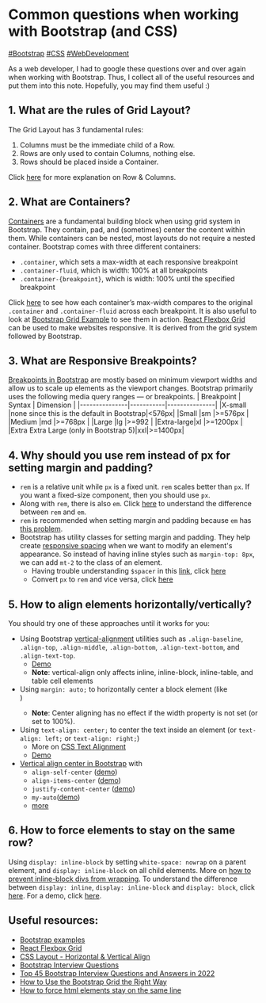 # Common questions when working with Bootstrap (and CSS)
[#Bootstrap]() [#CSS]() [#WebDevelopment]()

As a web developer, I had to google these questions over and over again when working with Bootstrap. Thus, I collect all of the useful resources and put them into this note. Hopefully, you may find them useful :)

## 1. What are the rules of Grid Layout?
The Grid Layout has 3 fundamental rules:
1. Columns must be the immediate child of a Row.
2. Rows are only used to contain Columns, nothing else.
3. Rows should be placed inside a Container.

Click [here](http://bootstrap.themes.guide/how-to-use-bootstrap-grid.html#gridrules:~:text=undesirable%20horizontal%20scroll.-,Rows%20%26%20Columns,-Notice%20that%20I%27ve) for more explanation on Row & Columns.

## 2. What are Containers?
[Containers](https://getbootstrap.com/docs/5.1/layout/containers/) are a fundamental building block when using grid system in Bootstrap. They contain, pad, and (sometimes) center the content within them. While containers can be nested, most layouts do not require a nested container. Bootstrap comes with three different containers:
- `.container`, which sets a max-width at each responsive breakpoint
- `.container-fluid`, which is width: 100% at all breakpoints
- `.container-{breakpoint}`, which is width: 100% until the specified breakpoint

Click [here](https://getbootstrap.com/docs/4.6/layout/overview/#containers) to see how each container’s max-width compares to the original `.container` and `.container-fluid` across each breakpoint.
It is also useful to look at [Bootstrap Grid Example](https://getbootstrap.com/docs/5.1/examples/grid/#containers) to see them in action.
[React Flexbox Grid](https://roylee0704.github.io/react-flexbox-grid/) can be used to make websites responsive. It is derived from the grid system followed by Bootstrap.

## 3. What are Responsive Breakpoints?
[Breakpoints in Bootstrap](https://getbootstrap.com/docs/4.6/layout/overview/#responsive-breakpoints) are mostly based on minimum viewport widths and allow us to scale up elements as the viewport changes.
Bootstrap primarily uses the following media query ranges — or breakpoints.
|   Breakpoint  |   Syntax  |   Dimension   |
|---------------|-----------|---------------|
|X-small    |none since this is the default in Bootstrap|<576px|
|Small      |sm     |>=576px    |
|Medium     |md     |>=768px    |
|Large      |lg     |>=992      |
|Extra-large|xl     |>=1200px   |
|Extra Extra Large (only in Bootstrap 5)|xxl|>=1400px|

## 4. Why should you use **rem** instead of **px** for setting margin and padding?
- `rem` is a relative unit while `px` is a fixed unit. `rem` scales better than `px`. If you want a fixed-size component, then you should use `px`.
- Along with `rem`, there is also `em`. Click [here](https://www.geeksforgeeks.org/difference-between-em-and-rem-units-in-css/) to understand the difference between `rem` and `em`.
- `rem` is recommended when setting margin and padding because `em` has [this problem](https://stackoverflow.com/questions/11799236/should-i-use-px-or-rem-value-units-in-my-css#:~:text=Sizes%20specified%20in%20ems%20are%20relative%20to%20the%20parent%20element.%20This%20leads%20to%20the%20em%27s%20%22compounding%20problem%22%20where%20nested%20elements%20get%20progressively%20larger%20or%20smaller.%20For%20example%3A).
- Bootstrap has utility classes for setting margin and padding. They help create [responsive spacing](https://getbootstrap.com/docs/4.0/utilities/spacing/) when we want to modify an element's appearance. So instead of having inline styles such as `margin-top: 8px`, we can add `mt-2` to the class of an element.
    - Having trouble understanding `$spacer` in this [link](https://getbootstrap.com/docs/4.0/utilities/spacing), click [here](https://stackoverflow.com/questions/48971732/unable-to-undertstand-usage-of-spacer-in-bootstrap-4)
    - Convert `px` to `rem` and vice versa, click [here](https://nekocalc.com/px-to-rem-converter)

## 5. How to align elements horizontally/vertically?
You should try one of these approaches until it works for you:
- Using Bootstrap [vertical-alignment](https://getbootstrap.com/docs/4.1/utilities/vertical-align/) utilities such as `.align-baseline`, `.align-top`, `.align-middle`, `.align-bottom`, `.align-text-bottom`, and `.align-text-top`. 
    - [Demo](https://developer.mozilla.org/en-US/docs/Web/CSS/vertical-align)
    - **Note**: vertical-align only affects inline, inline-block, inline-table, and table cell elements 
- Using `margin: auto;` to horizontally center a block element (like <div>)
    - **Note**: Center aligning has no effect if the width property is not set (or set to 100%).
- Using `text-align: center;` to center the text inside an element (or `text-align: left;` or `text-align: right;`)
    - More on [CSS Text Alignment](https://www.w3schools.com/css/css_text_align.asp)
    - [Demo](https://developer.mozilla.org/en-US/docs/Web/CSS/text-align)
- [Vertical align center in Bootstrap](https://stackoverflow.com/questions/42252443/vertical-align-center-in-bootstrap-4/42252877#42252877) with 
    - `align-self-center` ([demo](https://www.codeply.com/go/fFqaDe5Oey))
    - `align-items-center` ([demo](https://www.w3schools.com/bootstrap4/tryit.asp?filename=trybs_flex-justify&stacked=h))
    - `justify-content-center` ([demo](https://www.codeply.com/go/3gySSEe7nd))
    - `my-auto`([demo](https://www.codeply.com/go/akn5BYxQwn))
    - [more](https://stackoverflow.com/questions/42252443/vertical-align-center-in-bootstrap-4/42252877#42252877)

## 6. How to force elements to stay on the same row?
Using `display: inline-block` by setting `white-space: nowrap` on a parent element, and `display: inline-block` on all child elements. More on [how to prevent inline-block divs from wrapping](https://www.geeksforgeeks.org/how-to-prevent-inline-block-divs-from-wrapping/?ref=lbp).
To understand the difference between `display: inline`, `display: inline-block` and `display: block`, click [here](https://www.w3schools.com/css/css_inline-block.asp#:~:text=Compared%20to%20display%3A%20inline%2C%20the%20major%20difference%20is%20that%20display%3A%20inline%2Dblock%20allows%20to%20set%20a%20width%20and%20height%20on%20the%20element.). For a demo, click [here](https://www.w3schools.com/css/tryit.asp?filename=trycss_inline-block_span1).

## Useful resources:
- [Bootstrap examples](https://getbootstrap.com/docs/5.2/examples/)
- [React Flexbox Grid](https://roylee0704.github.io/react-flexbox-grid/)
- [CSS Layout - Horizontal & Vertical Align](https://www.w3schools.com/css/css_align.asp)
- [Bootstrap Interview Questions](https://www.interviewbit.com/bootstrap-interview-questions/#bootstrap-questions-for-freshers)
- [Top 45 Bootstrap Interview Questions and Answers in 2022](https://www.edureka.co/blog/interview-questions/bootstrap-interview-questions/)
- [How to Use the Bootstrap Grid the Right Way](http://bootstrap.themes.guide/how-to-use-bootstrap-grid.html)
- [How to force html elements stay on the same line](https://www.designcise.com/web/tutorial/how-to-force-html-elements-to-stay-on-the-same-line)



